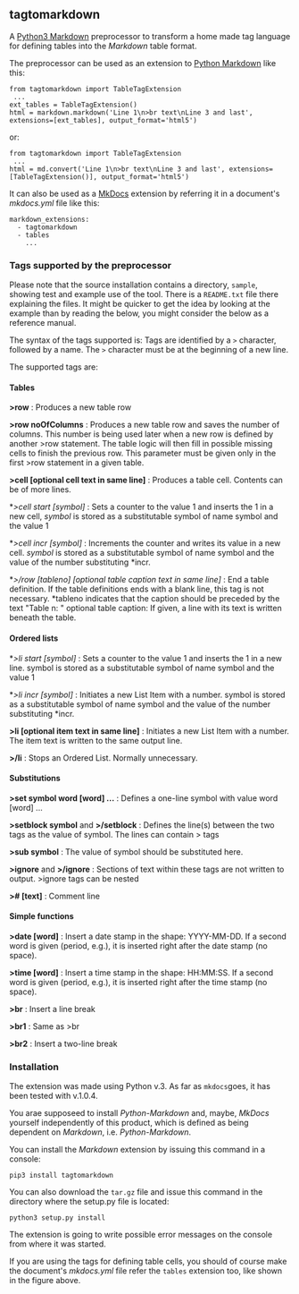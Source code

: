 ## tagtomarkdown

A [Python3 Markdown](https://github.com/Python-Markdown/markdown) preprocessor
to transform a home made tag language for defining tables into the *Markdown*
table format.

The preprocessor can be used as an extension to
[Python Markdown](https://python-markdown.github.io/) like this:

    from tagtomarkdown import TableTagExtension
     ...
    ext_tables = TableTagExtension()
    html = markdown.markdown('Line 1\n>br text\nLine 3 and last', extensions=[ext_tables], output_format='html5')

or:

    from tagtomarkdown import TableTagExtension
     ...
    html = md.convert('Line 1\n>br text\nLine 3 and last', extensions=[TableTagExtension()], output_format='html5')

It can also be used as a [MkDocs](https://www.mkdocs.org/) extension by referring
it in a document's *mkdocs.yml* file like this:

    markdown_extensions:
      - tagtomarkdown
      - tables
        ...

### Tags supported by the preprocessor

Please note that the source installation contains a directory, `sample`,
showing test and example use of the tool. There is a `README.txt` file there
explaining the files. It might be quicker to get the idea by looking at the example
than by reading the below, you might consider the below as a reference manual.

The syntax of the tags supported is: Tags are identified by a `>` character, followed
by a name. The `>` character must be at the beginning of a new line.

The supported tags are:

#### Tables

**&gt;row**
:   Produces a new table row

**&gt;row noOfColumns**
:   Produces a new table row and saves the number of columns. This number is being
    used later when a new row is defined by another >row statement. The table
    logic will then fill in possible missing cells to finish the previous row. 
    This parameter must be given only in the first >row statement in a given table.

**&gt;cell [optional cell text in same line]**
:   Produces a table cell. Contents can be of more lines.

**&gt;cell *start [symbol]**
:   Sets a counter to the value 1 and inserts the 1 in a new cell,
    *symbol* is stored as a substitutable symbol of name symbol and the value 1

**&gt;cell *incr [symbol]**
:   Increments the counter and writes its value in a new cell.
    *symbol* is stored as a substitutable symbol of name symbol and the value of
    the number substituting *incr.

**&gt;/row [*tableno] [optional table caption text in same line]**
:   End a table definition. If the table definitions ends with a blank line,
    this tag is not necessary.
    *tableno indicates that the caption should be preceded by the text "Table n: "
    optional table caption: If given, a line with its text is written beneath the table. 

#### Ordered lists

**&gt;li *start [symbol]**
:   Sets a counter to the value 1 and inserts the 1 in a new line.
   symbol is stored as a substitutable symbol of name symbol and the value 1

**&gt;li *incr [symbol]**
:   Initiates a new List Item with a number.
    symbol is stored as a substitutable symbol of name symbol and the value of
    the number substituting *incr.

**&gt;li [optional item text in same line]**
:   Initiates a new List Item with a number.
    The item text is written to the same output line.

**&gt;/li**
:   Stops an Ordered List. Normally unnecessary.

#### Substitutions

**&gt;set symbol word [word] ...**
:   Defines a one-line symbol with value word [word] ...

**&gt;setblock symbol** and **&gt;/setblock**
:  Defines the line(s) between the two tags as the value of symbol.
   The lines can contain &gt; tags

**&gt;sub symbol**
:   The value of symbol should be substituted here.

**&gt;ignore** and **&gt;/ignore**
:   Sections of text within these tags are not written to output.
    &gt;ignore tags can be nested

**&gt;# [text]**
:   Comment line

#### Simple functions

**&gt;date [word]**
:   Insert a date stamp in the shape: YYYY-MM-DD.
    If a second word is given (period, e.g.), it is inserted right after the date stamp (no space).

**&gt;time [word]**
:   Insert a time stamp in the shape: HH:MM:SS.
    If a second word is given (period, e.g.), it is inserted right after the time stamp (no space).

**&gt;br**
:   Insert a line break

**&gt;br1**
:   Same as >br

**&gt;br2**
:  Insert a two-line break

### Installation

The extension was made using Python v.3. As far as `mkdocs`goes, it has been
tested with v.1.0.4.

You arae supposeed to install *Python-Markdown* and, maybe, *MkDocs* yourself
independently of this product, which is defined as being dependent on *Markdown*,
i.e. *Python-Markdown*. 

You can install the *Markdown* extension by issuing this command in a console:

    pip3 install tagtomarkdown

You can also download the `tar.gz` file and issue this command in the directory where
the setup.py file is located:

    python3 setup.py install

The extension is going to write possible error messages on the console from where
it was started.

If you are using the tags for defining table cells, you should of course make the
document's *mkdocs.yml* file refer the `tables` extension too, like shown in the
figure above.